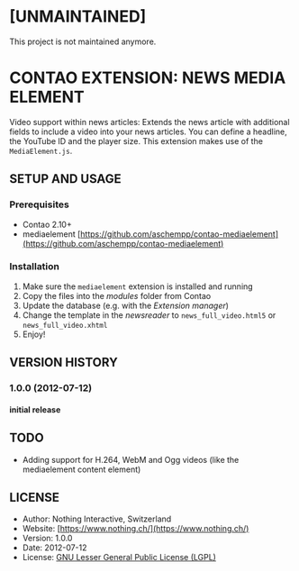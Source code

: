 # [UNMAINTAINED]
This project is not maintained anymore.

# CONTAO EXTENSION: NEWS MEDIA ELEMENT
Video support within news articles: Extends the news article with additional fields to include a video into your news articles. You can define a headline, the YouTube ID and the player size. This extension makes use of the `MediaElement.js`.

## SETUP AND USAGE
### Prerequisites
 * Contao 2.10+
 * mediaelement [https://github.com/aschempp/contao-mediaelement](https://github.com/aschempp/contao-mediaelement)

### Installation
1. Make sure the `mediaelement` extension is installed and running
2. Copy the files into the _modules_ folder from Contao
3. Update the database (e.g. with the _Extension manager_)
4. Change the template in the _newsreader_ to `news_full_video.html5` or `news_full_video.xhtml`
5. Enjoy!

## VERSION HISTORY
### 1.0.0 (2012-07-12)
#### initial release

## TODO
* Adding support for H.264, WebM and Ogg videos (like the mediaelement content element)

## LICENSE
* Author:		Nothing Interactive, Switzerland
* Website: 		[https://www.nothing.ch/](https://www.nothing.ch/)
* Version: 		1.0.0
* Date: 		2012-07-12
* License: 		[GNU Lesser General Public License (LGPL)](http://www.gnu.org/licenses/lgpl.html)
